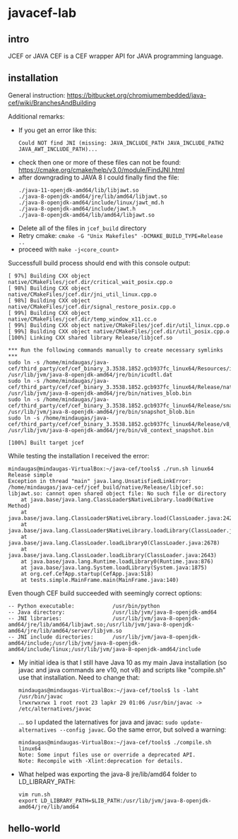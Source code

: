 # javacef-lab

## intro
JCEF or JAVA CEF is a CEF wrapper API for JAVA programming language.

## installation

General instruction: https://bitbucket.org/chromiumembedded/java-cef/wiki/BranchesAndBuilding

Additional remarks:
- If you get an error like this:
	```
	Could NOT find JNI (missing: JAVA_INCLUDE_PATH JAVA_INCLUDE_PATH2 JAVA_AWT_INCLUDE_PATH)...
	```
- check then one or more of these files can not be found: https://cmake.org/cmake/help/v3.0/module/FindJNI.html
- after downgrading to JAVA 8 I could finally find the file:
	```mindaugas@mindaugas-VirtualBox:/usr/lib/jvm$ find . -name "*jawt*"
	./java-11-openjdk-amd64/lib/libjawt.so
	./java-8-openjdk-amd64/jre/lib/amd64/libjawt.so
	./java-8-openjdk-amd64/include/linux/jawt_md.h
	./java-8-openjdk-amd64/include/jawt.h
	./java-8-openjdk-amd64/lib/amd64/libjawt.so
	```
- Delete all of the files in `jcef_build` directory
- Retry cmake: `cmake -G "Unix Makefiles" -DCMAKE_BUILD_TYPE=Release ..`
- proceed with `make -j<core_count>`

Successfull build process should end with this console output:
```
[ 97%] Building CXX object native/CMakeFiles/jcef.dir/critical_wait_posix.cpp.o
[ 98%] Building CXX object native/CMakeFiles/jcef.dir/jni_util_linux.cpp.o
[ 98%] Building CXX object native/CMakeFiles/jcef.dir/signal_restore_posix.cpp.o
[ 99%] Building CXX object native/CMakeFiles/jcef.dir/temp_window_x11.cc.o
[ 99%] Building CXX object native/CMakeFiles/jcef.dir/util_linux.cpp.o
[ 99%] Building CXX object native/CMakeFiles/jcef.dir/util_posix.cpp.o
[100%] Linking CXX shared library Release/libjcef.so

*** Run the following commands manually to create necessary symlinks ***
sudo ln -s /home/mindaugas/java-cef/third_party/cef/cef_binary_3.3538.1852.gcb937fc_linux64/Resources/icudtl.dat /usr/lib/jvm/java-8-openjdk-amd64/jre/bin/icudtl.dat
sudo ln -s /home/mindaugas/java-cef/third_party/cef/cef_binary_3.3538.1852.gcb937fc_linux64/Release/natives_blob.bin /usr/lib/jvm/java-8-openjdk-amd64/jre/bin/natives_blob.bin
sudo ln -s /home/mindaugas/java-cef/third_party/cef/cef_binary_3.3538.1852.gcb937fc_linux64/Release/snapshot_blob.bin /usr/lib/jvm/java-8-openjdk-amd64/jre/bin/snapshot_blob.bin
sudo ln -s /home/mindaugas/java-cef/third_party/cef/cef_binary_3.3538.1852.gcb937fc_linux64/Release/v8_context_snapshot.bin /usr/lib/jvm/java-8-openjdk-amd64/jre/bin/v8_context_snapshot.bin

[100%] Built target jcef
```

While testing the installation I received the error:
```
mindaugas@mindaugas-VirtualBox:~/java-cef/tools$ ./run.sh linux64 Release simple
Exception in thread "main" java.lang.UnsatisfiedLinkError: /home/mindaugas/java-cef/jcef_build/native/Release/libjcef.so: libjawt.so: cannot open shared object file: No such file or directory
	at java.base/java.lang.ClassLoader$NativeLibrary.load0(Native Method)
	at java.base/java.lang.ClassLoader$NativeLibrary.load(ClassLoader.java:2424)
	at java.base/java.lang.ClassLoader$NativeLibrary.loadLibrary(ClassLoader.java:2481)
	at java.base/java.lang.ClassLoader.loadLibrary0(ClassLoader.java:2678)
	at java.base/java.lang.ClassLoader.loadLibrary(ClassLoader.java:2643)
	at java.base/java.lang.Runtime.loadLibrary0(Runtime.java:876)
	at java.base/java.lang.System.loadLibrary(System.java:1875)
	at org.cef.CefApp.startup(CefApp.java:518)
	at tests.simple.MainFrame.main(MainFrame.java:140)
```

Even though CEF build succeeded with seemingly correct options:
```-- *** JCEF CONFIGURATION SETTINGS ***
-- Python executable:            /usr/bin/python
-- Java directory:               /usr/lib/jvm/java-8-openjdk-amd64
-- JNI libraries:                /usr/lib/jvm/java-8-openjdk-amd64/jre/lib/amd64/libjawt.so;/usr/lib/jvm/java-8-openjdk-amd64/jre/lib/amd64/server/libjvm.so
-- JNI include directories:      /usr/lib/jvm/java-8-openjdk-amd64/include;/usr/lib/jvm/java-8-openjdk-amd64/include/linux;/usr/lib/jvm/java-8-openjdk-amd64/include
```

- My initial idea is that I still have Java 10 as my main Java installation (so javac and java commands are v10, not v8) and scripts like "compile.sh" use that installation. Need to change that:
	```
	mindaugas@mindaugas-VirtualBox:~/java-cef/tools$ ls -laht /usr/bin/javac
	lrwxrwxrwx 1 root root 23 lapkr 29 01:06 /usr/bin/javac -> /etc/alternatives/javac
	```
   ... so I updated the laternatives for java and javac: `sudo update-alternatives --config javac`. Go the same error, but solved a warning: 
	```
	mindaugas@mindaugas-VirtualBox:~/java-cef/tools$ ./compile.sh linux64
	Note: Some input files use or override a deprecated API.
	Note: Recompile with -Xlint:deprecation for details.

	```
- What helped was exporting the java-8 jre/lib/amd64 folder to LD_LIBRARY_PATH:
	```
	vim run.sh
	export LD_LIBRARY_PATH=$LIB_PATH:/usr/lib/jvm/java-8-openjdk-amd64/jre/lib/amd64
	```

## hello-world
